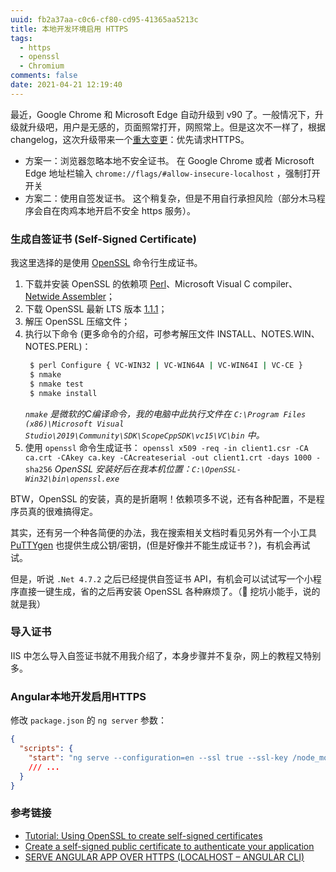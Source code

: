 ```yaml
---
uuid: fb2a37aa-c0c6-cf80-cd95-41365aa5213c
title: 本地开发环境启用 HTTPS
tags:
  - https
  - openssl
  - Chromium
comments: false
date: 2021-04-21 12:19:40
---
```


最近，Google Chrome 和 Microsoft Edge 自动升级到 v90 了。一般情况下，升级就升级吧，用户是无感的，页面照常打开，网照常上。但是这次不一样了，根据 changelog，这次升级带来一个[重大变更](https://chromium.googlesource.com/chromium/src/+log/89.0.4389.128..90.0.4430.72?pretty=fuller&n=10000)：优先请求HTTPS。

- 方案一：浏览器忽略本地不安全证书。
  在 Google Chrome 或者 Microsoft Edge 地址栏输入 `chrome://flags/#allow-insecure-localhost` ，强制打开开关
- 方案二：使用自签发证书。
  这个稍复杂，但是不用自行承担风险（部分木马程序会自在肉鸡本地开启不安全 https 服务）。

### 生成自签证书 (Self-Signed Certificate)

我这里选择的是使用 [OpenSSL](https://www.openssl.org/) 命令行生成证书。

1. 下载并安装 OpenSSL 的依赖项 [Perl](https://www.activestate.com/products/perl/downloads/)、Microsoft Visual C compiler、[Netwide Assembler](https://www.nasm.us)；
2. 下载 OpenSSL 最新 LTS 版本 [1.1.1](https://www.openssl.org/source/old/1.1.1/)；
3. 解压 OpenSSL 压缩文件；
4. 执行以下命令 (更多命令的介绍，可参考解压文件 INSTALL、NOTES.WIN、NOTES.PERL)：
   ```sh
    $ perl Configure { VC-WIN32 | VC-WIN64A | VC-WIN64I | VC-CE }
    $ nmake
    $ nmake test
    $ nmake install
   ```
   *`nmake` 是微软的C编译命令，我的电脑中此执行文件在 `C:\Program Files (x86)\Microsoft Visual Studio\2019\Community\SDK\ScopeCppSDK\vc15\VC\bin` 中。*
5. 使用 `openssl` 命令生成证书： `openssl x509 -req -in client1.csr -CA ca.crt -CAkey ca.key -CAcreateserial -out client1.crt -days 1000 -sha256` 
   *OpenSSL 安装好后在我本机位置：`C:\OpenSSL-Win32\bin\openssl.exe`*

BTW，OpenSSL 的安装，真的是折磨啊！依赖项多不说，还有各种配置，不是程序员真的很难搞得定。

其实，还有另一个种各简便的办法，我在搜索相关文档时看见另外有一个小工具 [PuTTYgen](https://help.interfaceware.com/v6/how-to-create-self-certified-ssl-certificate-and-publicprivate-key-files) 也提供生成公钥/密钥，(但是好像并不能生成证书？)，有机会再试试。

但是，听说 `.Net 4.7.2` 之后已经提供自签证书 API，有机会可以试试写一个小程序直接一键生成，省的之后再安装 OpenSSL 各种麻烦了。（🖖 挖坑小能手，说的就是我）

### 导入证书

IIS 中怎么导入自签证书就不用我介绍了，本身步骤并不复杂，网上的教程又特别多。

### Angular本地开发启用HTTPS

修改 `package.json` 的 `ng server` 参数：

```json
{
  "scripts": {
    "start": "ng serve --configuration=en --ssl true --ssl-key /node_modules/browser-sync/lib/server/certs/server.key --ssl-cert /node_modules/browser-sync/lib/server/certs/server.crt"
    /// ...
  }
}
```

### 参考链接

- [Tutorial: Using OpenSSL to create self-signed certificates](https://docs.microsoft.com/en-us/azure/iot-hub/tutorial-x509-self-sign)
- [Create a self-signed public certificate to authenticate your application](https://docs.microsoft.com/en-us/azure/active-directory/develop/howto-create-self-signed-certificate)
- [SERVE ANGULAR APP OVER HTTPS (LOCALHOST – ANGULAR CLI)](https://fmoralesdev.com/2020/01/03/serve-angular-app-over-https-using-angular-cli/)

